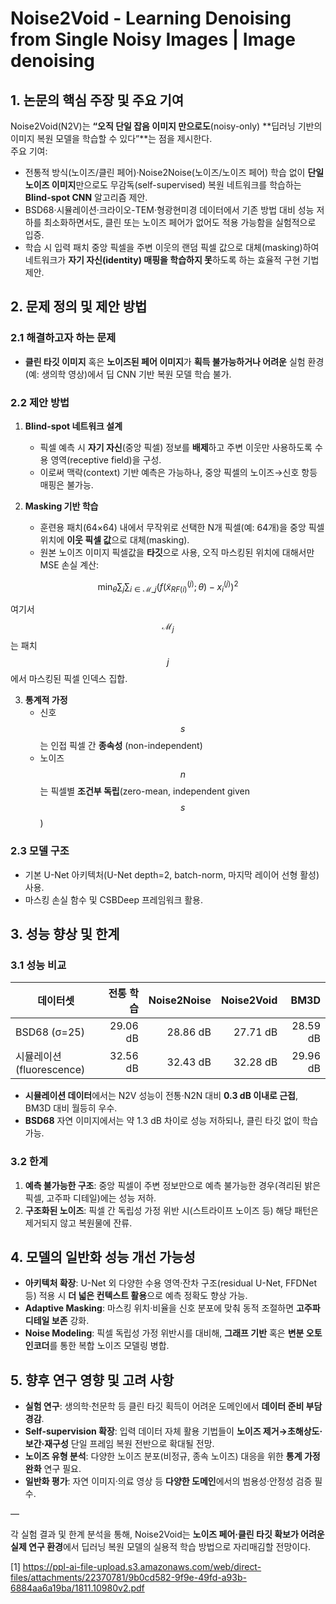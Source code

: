 # Noise2Void - Learning Denoising from Single Noisy Images | Image denoising

## 1. 논문의 핵심 주장 및 주요 기여
Noise2Void(N2V)는 **“오직 단일 잡음 이미지 만으로도**(noisy-only) **딥러닝 기반의 이미지 복원 모델을 학습할 수 있다”**는 점을 제시한다.  
주요 기여:
- 전통적 방식(노이즈/클린 페어)·Noise2Noise(노이즈/노이즈 페어) 학습 없이 **단일 노이즈 이미지**만으로도 무감독(self-supervised) 복원 네트워크를 학습하는 **Blind-spot CNN** 알고리즘 제안.
- BSD68·시뮬레이션·크라이오-TEM·형광현미경 데이터에서 기존 방법 대비 성능 저하를 최소화하면서도, 클린 또는 노이즈 페어가 없어도 적용 가능함을 실험적으로 입증.
- 학습 시 입력 패치 중앙 픽셀을 주변 이웃의 랜덤 픽셀 값으로 대체(masking)하여 네트워크가 **자기 자신(identity) 매핑을 학습하지 못**하도록 하는 효율적 구현 기법 제안.

## 2. 문제 정의 및 제안 방법

### 2.1 해결하고자 하는 문제
- **클린 타깃 이미지** 혹은 **노이즈된 페어 이미지**가 **획득 불가능하거나 어려운** 실험 환경(예: 생의학 영상)에서 딥 CNN 기반 복원 모델 학습 불가.
  
### 2.2 제안 방법
1. **Blind-spot 네트워크 설계**  
   - 픽셀 예측 시 **자기 자신**(중앙 픽셀) 정보를 **배제**하고 주변 이웃만 사용하도록 수용 영역(receptive field)을 구성.  
   - 이로써 맥락(context) 기반 예측은 가능하나, 중앙 픽셀의 노이즈→신호 항등 매핑은 불가능.

2. **Masking 기반 학습**  
   - 훈련용 패치(64×64) 내에서 무작위로 선택한 N개 픽셀(예: 64개)을 중앙 픽셀 위치에 **이웃 픽셀 값**으로 대체(masking).  
   - 원본 노이즈 이미지 픽셀값을 **타깃**으로 사용, 오직 마스킹된 위치에 대해서만 MSE 손실 계산:

$$
       \min_\theta \sum_{j}\sum_{i\in \mathcal{M}\_j} \bigl(f(\widetilde{x}^{(j)}_{RF(i)};\theta) - x^{(j)}_i\bigr)^2
     $$
     
  여기서 $$\mathcal{M}_j$$는 패치 $$j$$에서 마스킹된 픽셀 인덱스 집합.

3. **통계적 가정**  
   - 신호 $$s$$는 인접 픽셀 간 **종속성** (non-independent)  
   - 노이즈 $$n$$는 픽셀별 **조건부 독립**(zero-mean, independent given $$s$$)  

### 2.3 모델 구조
- 기본 U-Net 아키텍처(U-Net depth=2, batch-norm, 마지막 레이어 선형 활성) 사용.  
- 마스킹 손실 함수 및 CSBDeep 프레임워크 활용.

## 3. 성능 향상 및 한계

### 3.1 성능 비교
| 데이터셋            | 전통 학습 | Noise2Noise | Noise2Void | BM3D   |
|---------------------|----------:|-----------:|-----------:|-------:|
| BSD68 (σ=25)        | 29.06 dB | 28.86 dB   | 27.71 dB   | 28.59 dB |
| 시뮬레이션 (fluorescence) | 32.56 dB | 32.43 dB   | 32.28 dB   | 29.96 dB |

- **시뮬레이션 데이터**에서는 N2V 성능이 전통·N2N 대비 **0.3 dB 이내로 근접**, BM3D 대비 월등히 우수.  
- **BSD68** 자연 이미지에서는 약 1.3 dB 차이로 성능 저하되나, 클린 타깃 없이 학습 가능.

### 3.2 한계
1. **예측 불가능한 구조**: 중앙 픽셀이 주변 정보만으로 예측 불가능한 경우(격리된 밝은 픽셀, 고주파 디테일)에는 성능 저하.  
2. **구조화된 노이즈**: 픽셀 간 독립성 가정 위반 시(스트라이프 노이즈 등) 해당 패턴은 제거되지 않고 복원물에 잔류.

## 4. 모델의 일반화 성능 개선 가능성
- **아키텍처 확장**: U-Net 외 다양한 수용 영역·잔차 구조(residual U-Net, FFDNet 등) 적용 시 **더 넓은 컨텍스트 활용**으로 예측 정확도 향상 가능.  
- **Adaptive Masking**: 마스킹 위치·비율을 신호 분포에 맞춰 동적 조절하면 **고주파 디테일 보존** 강화.  
- **Noise Modeling**: 픽셀 독립성 가정 위반시를 대비해, **그래프 기반** 혹은 **변분 오토인코더**를 통한 복합 노이즈 모델링 병합.

## 5. 향후 연구 영향 및 고려 사항
- **실험 연구**: 생의학·천문학 등 클린 타깃 획득이 어려운 도메인에서 **데이터 준비 부담 경감**.  
- **Self-supervision 확장**: 입력 데이터 자체 활용 기법들이 **노이즈 제거→초해상도·보간·재구성** 단일 프레임 복원 전반으로 확대될 전망.  
- **노이즈 유형 분석**: 다양한 노이즈 분포(비정규, 종속 노이즈) 대응을 위한 **통계 가정 완화** 연구 필요.  
- **일반화 평가**: 자연 이미지·의료 영상 등 **다양한 도메인**에서의 범용성·안정성 검증 필수.  

—  

각 실험 결과 및 한계 분석을 통해, Noise2Void는 **노이즈 페어·클린 타깃 확보가 어려운 실제 연구 환경**에서 딥러닝 복원 모델의 실용적 학습 방법으로 자리매김할 전망이다.

[1] https://ppl-ai-file-upload.s3.amazonaws.com/web/direct-files/attachments/22370781/9b0cd582-9f9e-49fd-a93b-6884aa6a19ba/1811.10980v2.pdf
